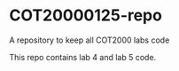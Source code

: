 # COT20000125-repo

A repository to keep all COT2000 labs code

This repo contains lab 4 and lab 5 code.
